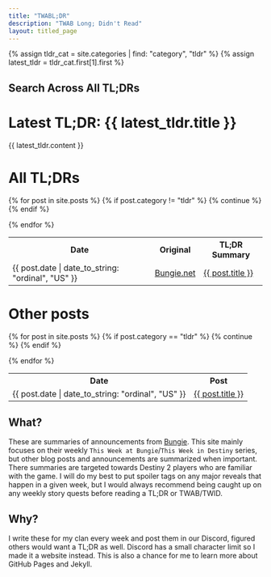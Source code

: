 ```yaml
---
title: "TWABL;DR"
description: "TWAB Long; Didn't Read"
layout: titled_page
---
```


{% assign tldr_cat = site.categories | find: "category", "tldr" %}
{% assign latest_tldr = tldr_cat.first[1].first %}

## Search Across All TL;DRs

<script async src="https://cse.google.com/cse.js?cx=33c406256fbe74597">
</script>
<div class="gcse-search" enableAutoComplete="false"></div>

# Latest TL;DR: {{ latest_tldr.title }}

{{ latest_tldr.content }}


# All TL;DRs

<table><tr><th>Date</th><th>Original</th><th>TL;DR Summary</th></tr>

{% for post in site.posts %}
    {% if post.category != "tldr" %}
        {% continue %}
    {% endif %}
    <tr><td> {{ post.date | date_to_string: "ordinal", "US" }} </td><td> <a href="{{ post.bungie_url }}">Bungie.net</a> </td><td> <a href="{{ post.url | relative_url }}">{{ post.title }}</a> </td></tr>
{% endfor %}

</table>

# Other posts

<table><tr><th>Date</th><th>Post</th></tr>

{% for post in site.posts %}
    {% if post.category == "tldr" %}
        {% continue %}
    {% endif %}
    <tr><td> {{ post.date | date_to_string: "ordinal", "US" }}</td><td><a href="{{ post.url | relative_url }}">{{ post.title }}</a></td></tr>
{% endfor %}
</table>

## What?

These are summaries of announcements from [Bungie](https://bungie.net). This site mainly focuses on their weekly `This Week at Bungie`/`This Week in Destiny` series, but other blog posts and announcements are summarized when important. There summaries are targeted towards Destiny 2 players who are familiar with the game. I will do my best to put spoiler tags on any major reveals that happen in a given week, but I would always recommend being caught up on any weekly story quests before reading a TL;DR or TWAB/TWID.

## Why?

I write these for my clan every week and post them in our Discord, figured others would want a TL;DR as well. Discord has a small character limit so I made it a website instead. This is also a chance for me to learn more about GitHub Pages and Jekyll.